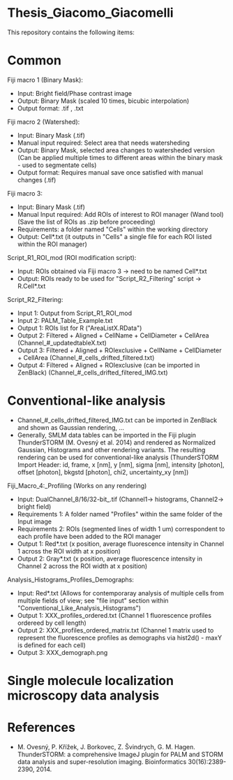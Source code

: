 # Thesis_Giacomo_Giacomelli

This repository contains the following items:

# Common

Fiji macro 1 (Binary Mask):
- Input: Bright field/Phase contrast image
- Output: Binary Mask (scaled 10 times, bicubic interpolation)
- Output format: .tif , .txt  

Fiji macro 2 (Watershed):
- Input: Binary Mask (.tif)
- Manual input required: Select area that needs watersheding
- Output: Binary Mask, selected area changes to watersheded version (Can be applied multiple times to different areas within the binary mask - used to segmentate cells)
- Output format: Requires manual save once satisfied with manual changes (.tif) 

Fiji macro 3:
- Input: Binary Mask (.tif)
- Manual Input required: Add ROIs of interest to ROI manager (Wand tool) (Save the list of ROIs as .zip before proceeding)
- Requirements: a folder named "Cells" within the working directory
- Output: Cell*.txt (it outputs in "Cells" a single file for each ROI listed within the ROI manager)

Script_R1_ROI_mod (ROI modification script):
- Input: ROIs obtained via Fiji macro 3 -> need to be named Cell*.txt
- Output: ROIs ready to be used for "Script_R2_Filtering" script -> R.Cell*.txt

Script_R2_Filtering:
- Input 1: Output from Script_R1_ROI_mod
- Input 2: PALM_Table_Example.txt
- Output 1: ROIs list for R ("AreaListX.RData")
- Output 2: Filtered + Aligned + CellName + CellDiameter + CellArea (Channel_#_updatedtableX.txt)
- Output 3: Filtered + Aligned + ROIexclusive + CellName + CellDiameter + CellArea (Channel_#_cells_drifted_filtered.txt)
- Output 4: Filtered + Aligned + ROIexclusive (can be imported in ZenBlack) (Channel_#_cells_drifted_filtered_IMG.txt)

# Conventional-like analysis

- Channel_#_cells_drifted_filtered_IMG.txt can be imported in ZenBlack and shown as Gaussian rendering, ... 
- Generally, SMLM data tables can be imported in the Fiji plugin ThunderSTORM (M. Ovesný et al. 2014) and rendered as Normalized Gaussian, Histograms and other rendering variants. The resulting rendering can be used for conventional-like analysis (ThunderSTORM Import Header: id, frame,	x [nm],	y [nm],	sigma [nm],	intensity [photon],	offset [photon],	bkgstd [photon],	chi2,	uncertainty_xy [nm])

Fiji_Macro_4:_Profiling (Works on any rendering)
- Input: DualChannel_8/16/32-bit_.tif (Channel1-> histograms, Channel2-> bright field)
- Requirements 1: A folder named "Profiles" within the same folder of the Input image
- Requirements 2: ROIs (segmented lines of width 1 um) correspondent to each profile have been added to the ROI manager
- Output 1: Red*.txt (x position, average fluorescence intensity in Channel 1 across the ROI width at x position)
- Output 2: Gray*.txt (x position, average fluorescence intensity in Channel 2 across the ROI width at x position)

Analysis_Histograms_Profiles_Demographs:
- Input: Red*.txt (Allows for contemporaray analysis of multiple cells from multiple fields of view; see "file input" section within "Conventional_Like_Analysis_Histograms")
- Output 1: XXX_profiles_ordered.txt (Channel 1 fluorescence profiles ordereed by cell length)
- Output 2: XXX_profiles_ordered_matrix.txt (Channel 1 matrix used to represent the fluorescence profiles as demographs via hist2d() - maxY is defined for each cell)
- Output 3: XXX_demograph.png

# Single molecule localization microscopy data analysis

# References
- M. Ovesný, P. Křížek, J. Borkovec, Z. Švindrych, G. M. Hagen. ThunderSTORM: a comprehensive ImageJ plugin for PALM and STORM data analysis and super-resolution imaging. Bioinformatics 30(16):2389-2390, 2014.
